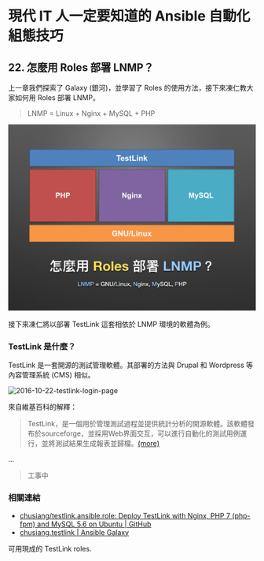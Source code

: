 # 現代 IT 人一定要知道的 Ansible 自動化組態技巧

## 22. 怎麼用 Roles 部署 LNMP？

上一章我們探索了 Galaxy (銀河)，並學習了 Roles 的使用方法，接下來凍仁教大家如何用 Roles 部署 LNMP。

> LNMP = Linux + Nginx + MySQL + PHP

![automate_with_ansible_practice-25.jpg](imgs/automate_with_ansible_practice-25.jpg)

接下來凍仁將以部署 TestLink 這套相依於 LNMP 環境的軟體為例。


### TestLink 是什麼？

TestLink 是一套開源的測試管理軟體。其部署的方法與 Drupal 和 Wordpress 等內容管理系統 (CMS) 相似。

![2016-10-22-testlink-login-page](https://cloud.githubusercontent.com/assets/219066/19607220/eab4c16a-97fa-11e6-97e1-04869b724673.png)


來自維基百科的解釋：

> TestLink，是一個用於管理測試過程並提供統計分析的開源軟體。該軟體發布於sourceforge，並採用Web界面交互，可以進行自動化的測試用例運行，並將測試結果生成報表並歸檔。[(more)][wikipedia_testLink]

[wikipedia_testLink]: https://zh.wikipedia.org/wiki/TestLink

...

> 工事中


### 相關連結

- [chusiang/testlink.ansible.role: Deploy TestLink with Nginx, PHP 7 (php-fpm) and MySQL 5.6 on Ubuntu | GitHub][github_chusiang_testlink]
- [chusiang.testlink | Ansible Galaxy][galaxy_chusiang_testlink]


[github_chusiang_testlink]: https://github.com/chusiang/testlink.ansible.role
[galaxy_chusiang_testlink]: https://galaxy.ansible.com/chusiang/testlink/




可用現成的 TestLink roles.


[^1]: 凍仁第一次聽到它是在 2013 年幫同事架設該服務才知道有那麼一套測試為導向的
